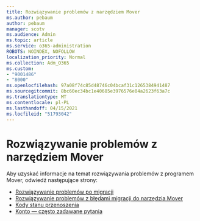 ```yaml
---
title: Rozwiązywanie problemów z narzędziem Mover
ms.author: pebaum
author: pebaum
manager: scotv
ms.audience: Admin
ms.topic: article
ms.service: o365-administration
ROBOTS: NOINDEX, NOFOLLOW
localization_priority: Normal
ms.collection: Adm_O365
ms.custom:
- "9001486"
- "8000"
ms.openlocfilehash: 97a08f74c85d48746c04bcaf31c1265384941487
ms.sourcegitcommit: 8bc60ec34bc1e40685e3976576e04a2623f63a7c
ms.translationtype: MT
ms.contentlocale: pl-PL
ms.lasthandoff: 04/15/2021
ms.locfileid: "51793042"
---
```

# <a name="mover-troubleshooting"></a>Rozwiązywanie problemów z narzędziem Mover

Aby uzyskać informacje na temat rozwiązywania problemów z programem Mover, odwiedź następujące strony:

- [Rozwiązywanie problemów po migracji](https://docs.microsoft.com/sharepointmigration/mover-post-migration-troubleshooting)  
- [Rozwiązywanie problemów z błędami migracji do narzędzia Mover](https://docs.microsoft.com/sharepointmigration/mover-error-faq)  
- [Kody stanu przenoszenia](https://docs.microsoft.com/sharepointmigration/mover-transfer-status-codes)
- [Konto — często zadawane pytania](https://docs.microsoft.com/sharepointmigration/mover-account-faq)
